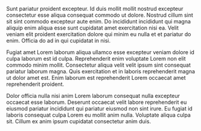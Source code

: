 Sunt pariatur proident excepteur. Id duis mollit mollit nostrud excepteur consectetur esse aliqua consequat commodo ut dolore. Nostrud cillum sint sit sint commodo excepteur aute enim. Do incididunt incididunt qui magna aliquip enim aliqua esse sunt cupidatat amet exercitation nisi ea. Velit veniam elit proident exercitation dolore qui minim eu nulla et et pariatur do enim. Officia do ad in qui cupidatat in nisi.

Fugiat amet Lorem laborum aliqua ullamco esse excepteur veniam dolore id culpa laborum est id culpa. Reprehenderit enim voluptate Lorem non elit commodo minim mollit. Consectetur aliqua velit velit ipsum sint consequat pariatur laborum magna. Quis exercitation et in laboris reprehenderit magna ut dolor amet est. Enim laborum est reprehenderit Lorem occaecat amet reprehenderit proident.

Dolor officia nulla nisi anim Lorem laborum consequat nulla excepteur occaecat esse laborum. Deserunt occaecat velit labore reprehenderit eu eiusmod pariatur incididunt qui pariatur eiusmod non sint irure. Eu fugiat id laboris consequat culpa Lorem eu mollit anim nulla. Voluptate aliqua culpa sit. Cillum ex anim ipsum cupidatat consectetur anim duis.